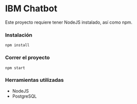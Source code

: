 # IBM Chatbot

Este proyecto requiere tener NodeJS instalado, así como npm.



### Instalación
`npm install`

### Correr el proyecto
`npm start`

### Herramientas utilizadas
- NodeJS
- PostgreSQL
